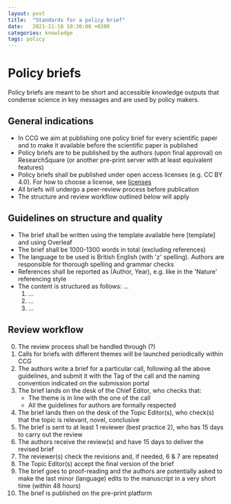 ```yaml
---
layout: post
title:  "Standards for a policy brief"
date:   2021-11-18 10:30:00 +0200
categories: knowledge
tags: policy
---
```


# Policy briefs

Policy briefs are meant to be short and accessible knowledge outputs that condense science in key messages and are used by policy makers.

## General indications

* In CCG we aim at publishing one policy brief for every scientific paper and to make it available before the scientific paper is published
* Policy briefs are to be published by the authors (upon final approval) on ResearchSquare (or another pre-print server with at least equivalent features)
* Policy briefs shall be published under open access licenses (e.g. CC BY 4.0). For how to choose a license, see [licenses]
* All briefs will undergo a peer-review process before publication
* The structure and review workflow outlined below will apply

## Guidelines on structure and quality

* The brief shall be written using the template available here [template] and using Overleaf
* The brief shall be 1000-1300 words in total (excluding references)
* The language to be used is British English (with 'z' spelling). Authors are responsible for thorough spelling and grammar checks
* References shall be reported as (Author, Year), e.g. like in the 'Nature' referencing style
* The content is structured as follows: ...
    1. ...
    2. ...
    3. ...

## Review workflow

0. The review process shall be handled through (?)
1. Calls for briefs with different themes will be launched periodically within CCG
2. The authors write a brief for a particular call, following all the above guidelines, and submit it with the Tag of the call and the naming convention indicated on the submission portal
3. The brief lands on the desk of the Chief Editor, who checks that:
    * The theme is in line with the one of the call
    * All the guidelines for authors are formally respected
4. The brief lands then on the desk of the Topic Editor(s), who check(s) that the topic is relevant, novel, conclusive
5. The brief is sent to at least 1 reviewer (best practice 2), who has 15 days to carry out the review
6. The authors receive the review(s) and have 15 days to deliver the revised brief
7. The reviewer(s) check the revisions and, if needed, 6 & 7 are repeated
8. The Topic Editor(s) accept the final version of the brief
9. The brief goes to proof-reading and the authors are potentially asked to make the last minor (language) edits to the manuscript in a very short time (within 48 hours)
10. The brief is published on the pre-print platform

[licenses]: https://creativecommons.org/share-your-work/



